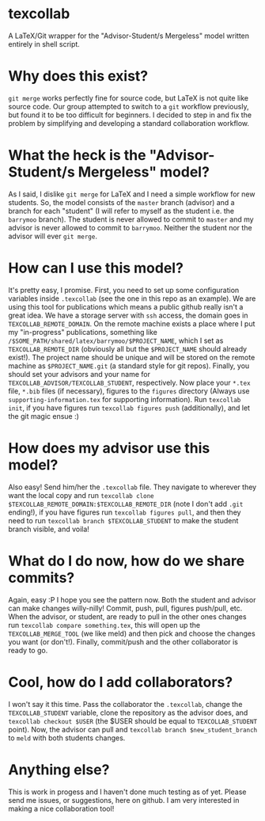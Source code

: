 texcollab
=========

A LaTeX/Git wrapper for the "Advisor-Student/s Mergeless" model written entirely in shell script.

# Why does this exist?

`git merge` works perfectly fine for source code, but LaTeX is not quite like source code. Our group attempted
to switch to a `git` workflow previously, but found it to be too difficult for beginners. I decided to step in
and fix the problem by simplifying and developing a standard collaboration workflow.

# What the heck is the "Advisor-Student/s Mergeless" model?

As I said, I dislike `git merge` for LaTeX and I need a simple workflow for new students. So, the model consists
of the `master` branch (advisor) and a branch for each "student" (I will refer to myself as the student i.e. the
`barrymoo` branch). The student is never allowed to commit to `master` and my advisor is never allowed to commit
to `barrymoo`. Neither the student nor the advisor will ever `git merge`.

# How can I use this model?

It's pretty easy, I promise. First, you need to set up some configuration variables inside `.texcollab` (see
the one in this repo as an example). We are using this tool for publications which means a public github really
isn't a great idea. We have a storage server with `ssh` access, the domain goes in `TEXCOLLAB_REMOTE_DOMAIN`.
On the remote machine exists a place where I put my "in-progress" publications, something like
`/$SOME_PATH/shared/latex/barrymoo/$PROJECT_NAME`, which I set as `TEXCOLLAB_REMOTE_DIR` (obviously all but the
`$PROJECT_NAME` should already exist!). The project name should be unique and will be stored on the remote machine
as `$PROJECT_NAME.git` (a standard style for git repos). Finally, you should set your advisors and your name for 
`TEXCOLLAB_ADVISOR/TEXCOLLAB_STUDENT`, respectively. Now place your `*.tex` file, `*.bib` files (if necessary),
figures to the `figures` directory (Always use `supporting-information.tex` for supporting information). Run
`texcollab init`, if you have figures run `texcollab figures push` (additionally), and let the git magic ensue :) 

# How does my advisor use this model?

Also easy! Send him/her the `.texcollab` file. They navigate to wherever they want the local copy and run
`texcollab clone $TEXCOLLAB_REMOTE_DOMAIN:$TEXCOLLAB_REMOTE_DIR` (note I don't add `.git` ending!), if you have
figures run `texcollab figures pull`, and then they need to run `texcollab branch $TEXCOLLAB_STUDENT` to make the
student branch visible, and voila!

# What do I do now, how do we share commits?

Again, easy :P I hope you see the pattern now. Both the student and advisor can make changes willy-nilly! Commit,
push, pull, figures push/pull, etc. When the advisor, or student, are ready to pull in the other ones changes
run `texcollab compare something.tex`, this will open up the `TEXCOLLAB_MERGE_TOOL` (we like meld) and then
pick and choose the changes you want (or don't!). Finally, commit/push and the other collaborator is ready to go.

# Cool, how do I add collaborators?

I won't say it this time. Pass the collaborator the `.texcollab`, change the `TEXCOLLAB_STUDENT` variable, clone
the repository as the advisor does, and `texcollab checkout $USER` (the $USER should be equal to `TEXCOLLAB_STUDENT`
point). Now, the advisor can pull and `texcollab branch $new_student_branch` to `meld` with both students changes.

# Anything else?

This is work in progess and I haven't done much testing as of yet. Please send me issues, or suggestions, here
on github. I am very interested in making a nice collaboration tool!
